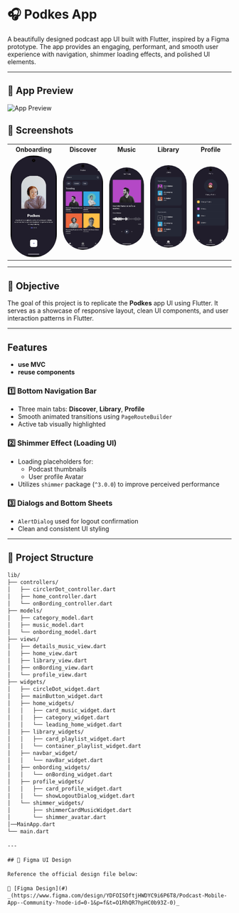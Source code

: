 
# 🎧 Podkes App

A beautifully designed podcast app UI built with Flutter, inspired by a Figma prototype. The app provides an engaging, performant, and smooth user experience with navigation, shimmer loading effects, and polished UI elements.

---
## 🎥 App Preview

![App Preview](assets/preview.gif)



## 📱 Screenshots
<table>
  <tr>
    <th>Onboarding</th>
    <th>Discover</th>
    <th>Music</th>
    <th>Library</th>
    <th>Profile</th>
  </tr>
  <tr>
    <td><img src="assets/screenshots/onbording.png" width="150" style="border-radius:60px;"/></td>
    <td><img src="assets/screenshots/Discover.png" width="150" style="border-radius: 60px;"/></td>
    <td><img src="assets/screenshots/music.png" width="150" style="border-radius: 60px;"/></td>
    <td><img src="assets/screenshots/Library.png" width="150" style="border-radius: 60px;"/></td>
    <td><img src="assets/screenshots/Profile.png" width="150" style="border-radius: 60px;"/></td>
  </tr>
</table>

---

## 📌 Objective

The goal of this project is to replicate the **Podkes** app UI using Flutter. It serves as a showcase of responsive layout, clean UI components, and user interaction patterns in Flutter.

---


## Features
- **use MVC** 
- **reuse components**
### 1️⃣ Bottom Navigation Bar
- Three main tabs: **Discover**, **Library**, **Profile**
- Smooth animated transitions using `PageRouteBuilder`
- Active tab visually highlighted

### 2️⃣ Shimmer Effect (Loading UI)
- Loading placeholders for:
  - Podcast thumbnails
  - User profile Avatar
- Utilizes `shimmer` package (`^3.0.0`) to improve perceived performance

### 3️⃣ Dialogs and Bottom Sheets
- `AlertDialog` used for logout confirmation
- Clean and consistent UI styling

---

## 📁 Project Structure
```plaintext
lib/
├── controllers/
│   ├── circlerDot_controller.dart
│   ├── home_controller.dart
│   └── onBording_controller.dart
├── models/
│   ├── category_model.dart
│   ├── music_model.dart
│   └── onbording_model.dart
├── views/
│   ├── details_music_view.dart
│   ├── home_view.dart
│   ├── library_view.dart
│   ├── onBording_view.dart
│   └── profile_view.dart
├── widgets/
│   ├── circleDot_widget.dart
│   ├── mainButton_widget.dart
│   ├── home_widgets/
│   │   ├── card_music_widget.dart
│   │   ├── category_widget.dart
│   │   └── leading_home_widget.dart
│   ├── library_widgets/
│   │   ├── card_playlist_widget.dart
│   │   └── container_playlist_widget.dart
│   ├── navbar_widget/
│   │   └── navBar_widget.dart
│   ├── onbording_widgets/
│   │   └── onBording_widget.dart
│   ├── profile_widgets/
│   │   ├── card_profile_widget.dart
│   │   └── showLogoutDialog_widget.dart
│   └── shimmer_widgets/
│       ├── shimmerCardMusicWidget.dart
│       └── shimmer_avatar.dart
│──MainApp.dart
└── main.dart

---

## 🎨 Figma UI Design

Reference the official design file below:

🔗 [Figma Design](#)  
_(https://www.figma.com/design/YDFOISOftjHWDYC9i6P6T8/Podcast-Mobile-App--Community-?node-id=0-1&p=f&t=O1RhQR7hpHC0b93Z-0)_

